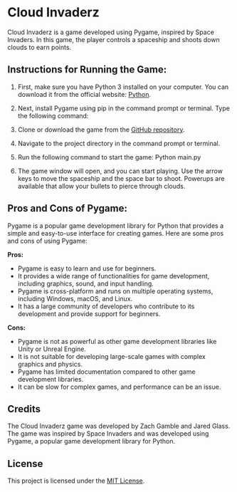 # Cloud Invaderz

Cloud Invaderz is a game developed using Pygame, inspired by Space Invaders. In this game, the player controls a spaceship and shoots down clouds to earn points.

## Instructions for Running the Game:

1. First, make sure you have Python 3 installed on your computer. You can download it from the official website: [Python](https://www.python.org/downloads/).

2. Next, install Pygame using pip in the command prompt or terminal. Type the following command:
   
3. Clone or download the game from the [GitHub repository](https://github.com/Jaredglass3/Cloud_Invaders).

4. Navigate to the project directory in the command prompt or terminal.

5. Run the following command to start the game: Python main.py

6. The game window will open, and you can start playing. Use the arrow keys to move the spaceship and the space bar to shoot. Powerups are available that allow your bullets to pierce through clouds.

## Pros and Cons of Pygame:

Pygame is a popular game development library for Python that provides a simple and easy-to-use interface for creating games. Here are some pros and cons of using Pygame:

**Pros:**

- Pygame is easy to learn and use for beginners.
- It provides a wide range of functionalities for game development, including graphics, sound, and input handling.
- Pygame is cross-platform and runs on multiple operating systems, including Windows, macOS, and Linux.
- It has a large community of developers who contribute to its development and provide support for beginners.

**Cons:**

- Pygame is not as powerful as other game development libraries like Unity or Unreal Engine.
- It is not suitable for developing large-scale games with complex graphics and physics.
- Pygame has limited documentation compared to other game development libraries.
- It can be slow for complex games, and performance can be an issue.

## Credits

The Cloud Invaderz game was developed by Zach Gamble and Jared Glass. The game was inspired by Space Invaders and was developed using Pygame, a popular game development library for Python.

## License

This project is licensed under the [MIT License](https://opensource.org/licenses/MIT).

